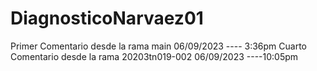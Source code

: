 # DiagnosticoNarvaez01

Primer Comentario desde la rama main 06/09/2023  ---- 3:36pm
Cuarto Comentario desde la rama 20203tn019-002    06/09/2023 ----10:05pm
